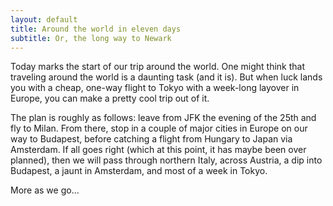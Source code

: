 ```yaml
---
layout: default
title: Around the world in eleven days
subtitle: Or, the long way to Newark
---
```


Today marks the start of our trip around the world.  One might think
that traveling around the world is a daunting task (and it is).  But
when luck lands you with a cheap, one-way flight to Tokyo with a
week-long layover in Europe, you can make a pretty cool trip out of
it.

The plan is roughly as follows: leave from JFK the evening of the 25th
and fly to Milan. From there, stop in a couple of major cities in
Europe on our way to Budapest, before catching a flight from Hungary
to Japan via Amsterdam.  If all goes right (which at this point, it
has maybe been over planned), then we will pass through northern
Italy, across Austria, a dip into Budapest, a jaunt in Amsterdam, and
most of a week in Tokyo.

More as we go...
